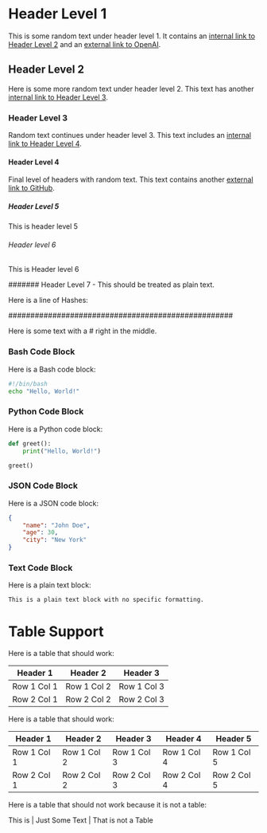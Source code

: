 # Header Level 1

This is some random text under header level 1. It contains an [internal link to Header Level 2](#header-level-2) and an [external link to OpenAI](https://www.openai.com).

## Header Level 2

Here is some more random text under header level 2. This text has another [internal link to Header Level 3](#header-level-3).

### Header Level 3

Random text continues under header level 3. This text includes an [internal link to Header Level 4](#header-level-4).

#### Header Level 4

Final level of headers with random text. This text contains another [external link to GitHub](https://www.github.com).

##### Header Level 5

This is header level 5

###### Header level 6

This is Header level 6

####### Header Level 7 - This should be treated as plain text.

Here is a line of Hashes:

###################################################

Here is some text with a # right in the middle.

### Bash Code Block

Here is a Bash code block:

```bash
#!/bin/bash
echo "Hello, World!"
```

### Python Code Block

Here is a Python code block:

```python
def greet():
    print("Hello, World!")

greet()
```

### JSON Code Block

Here is a JSON code block:

```json
{
    "name": "John Doe",
    "age": 30,
    "city": "New York"
}
```

### Text Code Block

Here is a plain text block:

```
This is a plain text block with no specific formatting.
```

# Table Support

Here is a table that should work:

| Header 1 | Header 2 | Header 3 |
|----------|----------|----------|
| Row 1 Col 1 | Row 1 Col 2 | Row 1 Col 3 |
| Row 2 Col 1 | Row 2 Col 2 | Row 2 Col 3 |

Here is a table that should work:

| Header 1 | Header 2 | Header 3 | Header 4 | Header 5 |
|----------|----------|----------|----------|----------|
| Row 1 Col 1 | Row 1 Col 2 | Row 1 Col 3 | Row 1 Col 4 | Row 1 Col 5 |
| Row 2 Col 1 | Row 2 Col 2 | Row 2 Col 3 | Row 2 Col 4 | Row 2 Col 5 |

Here is a table that should not work because it is not a table:

This is | Just Some Text | That is not a Table

